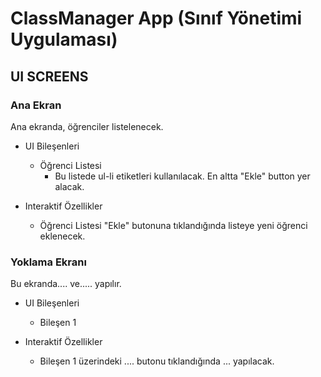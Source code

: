 # ClassManager App (Sınıf Yönetimi Uygulaması)

## UI SCREENS

### Ana Ekran

Ana ekranda, öğrenciler listelenecek.

- UI Bileşenleri
    - Öğrenci Listesi
        - Bu listede ul-li etiketleri kullanılacak. En altta "Ekle" button yer alacak.

- Interaktif Özellikler
    - Öğrenci Listesi
    "Ekle" butonuna tıklandığında listeye yeni öğrenci eklenecek.

### Yoklama Ekranı
Bu ekranda.... ve..... yapılır.
- UI Bileşenleri
    - Bileşen 1

- Interaktif Özellikler
    - Bileşen 1 üzerindeki .... butonu tıklandığında ... yapılacak.